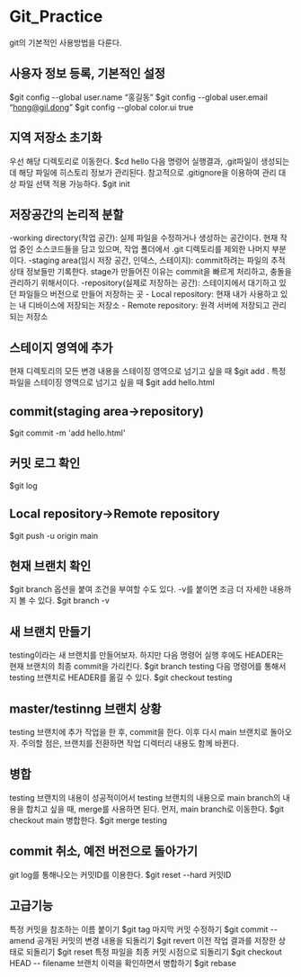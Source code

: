 # Git_Practice
git의 기본적인 사용방법을 다룬다.


## 사용자 정보 등록, 기본적인 설정
$git config --global user.name “홍길동”
$git config --global user.email “hong@gil.dong”
$git config --global color.ui true


## 지역 저장소 초기화
우선 해당 디렉토리로 이동한다.
$cd hello
다음 명령어 실행결과, .git파일이 생성되는데 해당 파일에 히스토리 정보가 관리된다.
참고적으로 .gitignore을 이용하여 관리 대상 파일 선택 적용 가능하다.
$git init


## 저장공간의 논리적 분할
-working directory(작업 공간): 실제 파일을 수정하거나 생성하는 공간이다. 현재 작업 중인 소스코드들을 담고 있으며, 작업 폴더에서 .git 디렉토리를 제외한 나머지 부분이다.
-staging area(임시 저장 공간, 인덱스, 스테이지): commit하려는 파일의 추적 상태 정보들만 기록한다. stage가 만들어진 이유는 commit을 빠르게 처리하고, 충돌을 관리하기 위해서이다.
-repository(실제로 저장하는 공간): 스테이지에서 대기하고 있던 파일들으 버전으로 만들어 저장하는 곳
    - Local repository: 현재 내가 사용하고 있는 내 디바이스에 저장되는 저장소
    - Remote repository: 원격 서버에 저장되고 관리되는 저장소


## 스테이지 영역에 추가
현재 디렉토리의 모든 변경 내용을 스테이징 영역으로 넘기고 싶을 때
$git add . 
특정 파일을 스테이징 영역으로 넘기고 싶을 때
$git add hello.html


## commit(staging area->repository)
$git commit -m 'add hello.html'


## 커밋 로그 확인
$git log


## Local repository->Remote repository
$git push -u origin main


## 현재 브랜치 확인
$git branch
옵션을 붙여 조건을 부여할 수도 있다. -v를 붙이면 조금 더 자세한 내용까지 볼 수 있다.
$git branch -v


## 새 브랜치 만들기
testing이라는 새 브랜치를 만들어보자. 하지만 다음 명령어 실행 후에도 HEADER는 현재 브랜치의 최종 commit을 가리킨다.
$git branch testing
다음 명령어를 통해서 testing 브랜치로 HEADER를 옮길 수 있다.
$git checkout testing

## master/testinng 브랜치 상황
testing 브랜치에 추가 작업을 한 후, commit을 한다.
이후 다시 main 브랜치로 돌아오자. 주의할 점은, 브랜치를 전환하면 작업 디렉터리 내용도 함께 바뀐다.

## 병합
testing 브랜치의 내용이 성공적이어서 testing 브랜치의 내용으로 main branch의 내용을 합치고 싶을 때, merge를 사용하면 된다.
먼저, main branch로 이동한다.
$git checkout main
병합한다.
$git merge testing

## commit 취소, 예전 버전으로 돌아가기
git log를 통해나오는 커밋ID를 이용한다.
$git reset --hard 커밋ID

## 고급기능
특정 커밋을 참조하는 이름 붙이기
$git tag
마지막 커밋 수정하기
$git commit --amend
공개된 커밋의 변경 내용을 되돌리기
$git revert
이전 작업 결과를 저장한 상태로 되돌리기
$git reset
특정 파일을 최종 커밋 시점으로 되돌리기
$git checkout HEAD -- filename
브랜치 이력을 확인하면서 병합하기
$git rebase
